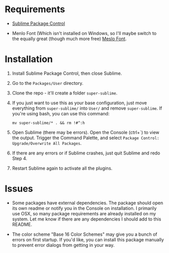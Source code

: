 Requirements
============

-   [Sublime Package Control](http://wbond.net/sublime_packages/package_control)

-   Menlo Font (Which isn't installed on Windows, so I'll maybe switch to the
    equally great (though much more free) [Meslo Font](https://github.com/andreberg/Meslo-Font).

Installation
============

1.  Install Sublime Package Control, then close Sublime.

1.  Go to the `Packages/User` directory.

2.  Clone the repo - it'll create a folder `super-sublime`.

3.  If you just want to use this as your base configuration, just move
    everything from `super-sublime/` into `User/` and remove `super-sublime`.
    If you're using bash, you can use this command:

    `mv super-sublime/* . && rm !#^:h`

4.  Open Sublime (there may be errors). Open the Console (ctrl+\`) to view the
    output. Trigger the Command Palette, and select
    `Package Control: Upgrade/Overwrite All Packages`.

5.  If there are any errors or if Sublime crashes, just quit Sublime and redo
    Step 4.

6.  Restart Sublime again to activate all the plugins.

Issues
======

-   Some packages have external dependencies. The package should open its own
    readme or notify you in the Console on installation. I primarily use OSX, so
    many package requirements are already installed on my system. Let me know if
    there are any dependencies I should add to this README.

-   The color scheme "Base 16 Color Schemes" may give you a bunch of errors on
    first startup. If you'd like, you can install this package manually to
    prevent error dialogs from getting in your way.
